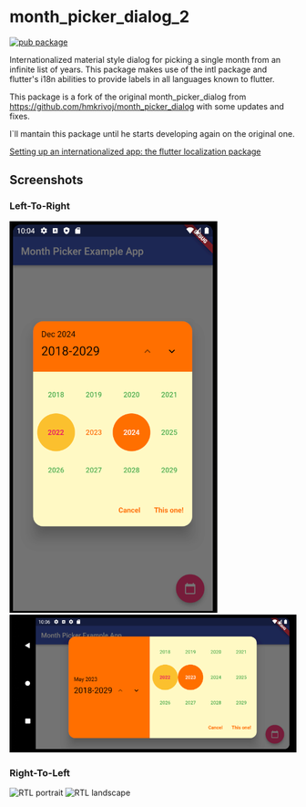 # month_picker_dialog_2
[![pub package](https://img.shields.io/pub/v/month_picker_dialog_2.svg)](https://pub.dev/packages/month_picker_dialog_2)

Internationalized material style dialog for picking a single month from an infinite list of years.
This package makes use of the intl package and flutter's i18n abilities to provide labels in all languages known to flutter.

This package is a fork of the original month_picker_dialog from https://github.com/hmkrivoj/month_picker_dialog with some updates and fixes.

I`ll mantain this package until he starts developing again on the original one.


[Setting up an internationalized app: the flutter localization package](https://flutter.io/docs/development/accessibility-and-localization/internationalization#setting-up-an-internationalized-app-the-flutter_localizations-package)

## Screenshots
### Left-To-Right
![LTR portrait](screenshots/ltr_portrait.png)
![LTR landscape](screenshots/ltr_landscape.png)
### Right-To-Left
![RTL portrait](screenshots/rtl_portrait.png)
![RTL landscape](screenshots/rtl_landscape.png)
